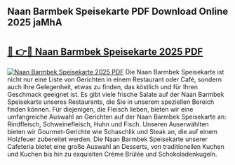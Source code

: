 ## Naan Barmbek Speisekarte PDF Download Online 2025 jaMhA

# <h2><a href="http://gc7i7m.nevu.top/?p=Naan+Barmbek+Speisekarte">🔗 👉🔴 Naan Barmbek Speisekarte 2025 PDF</a></h2>

[![Naan Barmbek Speisekarte 2025 PDF](https://i.imgur.com/dBaPXMq.png)](http://gc7i7m.nevu.top/?p=Naan+Barmbek+Speisekarte)
Die Naan Barmbek Speisekarte ist nicht nur eine Liste von Gerichten in einem Restaurant oder Café, sondern auch Ihre Gelegenheit, etwas zu finden, das köstlich und für Ihren Geschmack geeignet ist. Es gibt viele frische Salate auf der Naan Barmbek Speisekarte unseres Restaurants, die Sie in unserem speziellen Bereich finden können. Für diejenigen, die Fleisch lieben, bieten wir eine umfangreiche Auswahl an Gerichten auf der Naan Barmbek Speisekarte an: Rindfleisch, Schweinefleisch, Huhn und Fisch. Unseren Auserwählten bieten wir Gourmet-Gerichte wie Schaschlik und Steak an, die auf einem Holzfeuer zubereitet werden. Die Naan Barmbek Speisekarte unserer Cafeteria bietet eine große Auswahl an Desserts, von traditionellen Kuchen und Kuchen bis hin zu exquisiten Crème Brûlée und Schokoladenkugeln.
